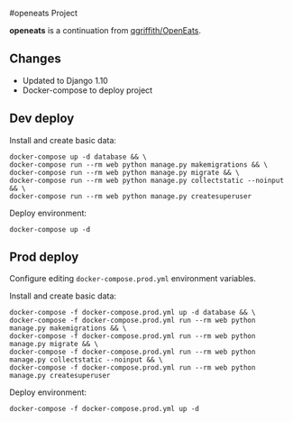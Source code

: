 #openeats Project

**openeats** is a continuation from [qgriffith/OpenEats](https://github.com/qgriffith/OpenEats).

## Changes
* Updated to Django 1.10
* Docker-compose to deploy project

## Dev deploy
Install and create basic data:
```
docker-compose up -d database && \
docker-compose run --rm web python manage.py makemigrations && \
docker-compose run --rm web python manage.py migrate && \
docker-compose run --rm web python manage.py collectstatic --noinput && \
docker-compose run --rm web python manage.py createsuperuser
```

Deploy environment:
```
docker-compose up -d
```


## Prod deploy
Configure editing `docker-compose.prod.yml` environment variables.

Install and create basic data:
```
docker-compose -f docker-compose.prod.yml up -d database && \
docker-compose -f docker-compose.prod.yml run --rm web python manage.py makemigrations && \
docker-compose -f docker-compose.prod.yml run --rm web python manage.py migrate && \
docker-compose -f docker-compose.prod.yml run --rm web python manage.py collectstatic --noinput && \
docker-compose -f docker-compose.prod.yml run --rm web python manage.py createsuperuser
```

Deploy environment:
```
docker-compose -f docker-compose.prod.yml up -d
```
